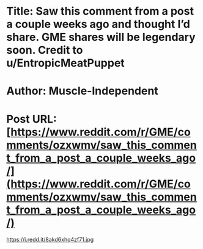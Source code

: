 # Title: Saw this comment from a post a couple weeks ago and thought I’d share. GME shares will be legendary soon. Credit to u/EntropicMeatPuppet
# Author: Muscle-Independent
# Post URL: [https://www.reddit.com/r/GME/comments/ozxwmv/saw_this_comment_from_a_post_a_couple_weeks_ago/](https://www.reddit.com/r/GME/comments/ozxwmv/saw_this_comment_from_a_post_a_couple_weeks_ago/)


https://i.redd.it/8akd6xhq4zf71.jpg